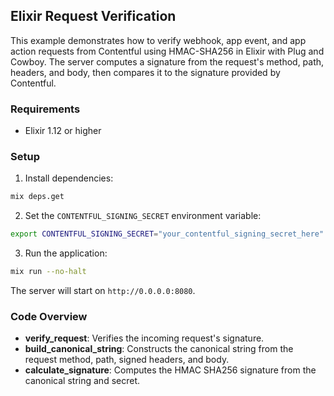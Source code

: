 ## Elixir Request Verification

This example demonstrates how to verify webhook, app event, and app action requests from Contentful using HMAC-SHA256 in Elixir with Plug and Cowboy. The server computes a signature from the request's method, path, headers, and body, then compares it to the signature provided by Contentful.

### Requirements

- Elixir 1.12 or higher

### Setup

1. Install dependencies:
```bash
mix deps.get
```

2. Set the `CONTENTFUL_SIGNING_SECRET` environment variable:
```bash
export CONTENTFUL_SIGNING_SECRET="your_contentful_signing_secret_here"
```

3. Run the application:
```bash
mix run --no-halt
```

The server will start on `http://0.0.0.0:8080`.

### Code Overview
- **verify_request**: Verifies the incoming request's signature.
- **build_canonical_string**: Constructs the canonical string from the request method, path, signed headers, and body.
- **calculate_signature**: Computes the HMAC SHA256 signature from the canonical string and secret.
